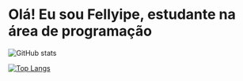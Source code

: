 # Olá! Eu sou Fellyipe, estudante na área de programação  
  
![GitHub stats](https://github-readme-stats.vercel.app/api?username=Fellyipe&show_icons=true&theme=gruvbox)
  
[![Top Langs](https://github-readme-stats.vercel.app/api/top-langs/?username=Fellyipe)](https://github.com/anuraghazra/github-readme-stats)
</div>
